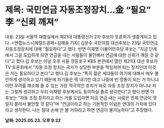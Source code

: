 # **제목: 국민연금 자동조정장치…金 “필요” 李 “신뢰 깨져”**

  내용: 23일 서울역 대합실에서 제21대 대통령선거 2차 후보자 토론회가 생중계되고 있다. <연합뉴스>[헤럴드경제=김해솔 기자] 김문수 국민의힘 대선후보는 23일 국민연금 자동조정장치에 대해 “필요하다”고 했다. 반면 이재명 더불어민주당 후보는 “지금 단계에서 그걸 도입하게 되면 연금을 내는 사람들이 불안해서 연금에 대한 신뢰가 깨질 것 같다”고 했다.김 후보는 이날 오후 서울 영등포구 KBS 본관에서 열린 제21대 대선 후보자 TV 토론회에서 “자동 조정 장치는 국가가 상당한 부분을 책임져야 되는 장치인데 이것은 저는 필요하다고 본다”고 했다.김 후보는 “특히 젊은 세대들이 여기에 대해서 매우 불안하게 생각하고 있기 때문에 자기들은 뭐 내기만 대고 나중에 빈 깡통이 되는 거 아니냐 이런 우려를 해소해 줄 수 있는 가장 적극적인 조치가 바로 자동 조정 장치가 아니냐 저는 그렇게 생각하고 우리 이재명 후보께서도 동의하실 줄로 생각한다”고 했다.반면 이 후보는 “자동 조정 장치라고 하는 거를 도입하면 지금 연금 내는 사람은 언제 연금이 깎일지 몰라서 불안할 것 같다”며 “연금이라고 하는 기본적인 이념은 연대의 가치에 있다라고 생각한다. 나는 절대 손해 안 볼 거야라고 하면 연금이 불가능하다”고 주장했다.

  **날짜: 2025.05.23. 오후 9:22**